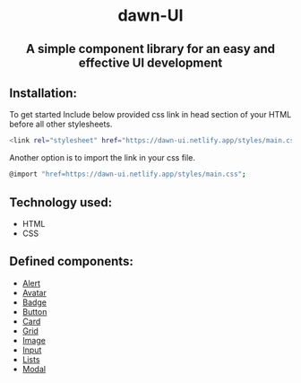 
<h1 align="center">dawn-UI</h1>

<h2 align="center">A simple component library for an easy and effective UI development</h2>

## Installation:

To get started Include below provided css link in head section of your HTML before all other stylesheets.

```bash
<link rel="stylesheet" href="https://dawn-ui.netlify.app/styles/main.css"/>
```

Another option is to import the link in your css file.

```bash
@import "href=https://dawn-ui.netlify.app/styles/main.css";
```

## Technology used:

- HTML
- CSS


## Defined components:

  - [Alert](https://dawn-ui.netlify.app/components/alert.html)
  - [Avatar](https://dawn-ui.netlify.app/components/avatar.html)
  - [Badge](https://dawn-ui.netlify.app/components/badge)
  - [Button](https://dawn-ui.netlify.app/components/button)
  - [Card](https://dawn-ui.netlify.app/components/card)
  - [Grid](https://dawn-ui.netlify.app/components/grid)
  - [Image](https://dawn-ui.netlify.app/components/image.html)
  - [Input](https://dawn-ui.netlify.app/components/input.html)
  - [Lists](https://dawn-ui.netlify.app/components/list.html)
  - [Modal](https://dawn-ui.netlify.app/components/modal.html)
